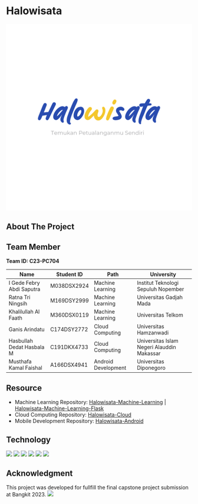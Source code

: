 # Halowisata
<p align="center">
    <img src="https://raw.githubusercontent.com/halowisata/.github/main/LOGO-2.png">
</p>


## About The Project

## Team Member
<b>Team ID: C23-PC704</b>

| Name                       | Student ID  | Path                | University                                   |
| -------------------------- | ----------- | ------------------- |--------------------------------------------- |
| I Gede Febry Abdi Saputra  | M038DSX2924 | Machine Learning    | Institut Teknologi Sepuluh Nopember          |
| Ratna Tri Ningsih          | M169DSY2999 | Machine Learning    | Universitas Gadjah Mada                      |
| Khalilullah Al Faath       | M360DSX0119 | Machine Learning    | Universitas Telkom                           |
| Ganis Arindatu             | C174DSY2772 | Cloud Computing     | Universitas Hamzanwadi                       |
| Hasbullah Dedat Hasbala M  | C191DKX4733 | Cloud Computing     | Universitas Islam Negeri Alauddin Makassar   |
| Musthafa Kamal Faishal     | A166DSX4941 | Android Development | Universitas Diponegoro                       |


## Resource
- Machine Learning Repository: [Halowisata-Machine-Learning](https://github.com/halowisata/ViVe-Machine-Learning) | [Halowisata-Machine-Learning-Flask](https://github.com/halowisata/ViVe-Machine-Learning-Flask)
- Cloud Computing Repository: [Halowisata-Cloud](https://github.com/halowisata/ViVe-Cloud)
- Mobile Development Repository: [Halowisata-Android](https://github.com/halowisata/ViVe-Android)



## Technology
![](https://img.shields.io/badge/python-3670A0?style=flat&logo=python&logoColor=ffdd54) ![](https://img.shields.io/badge/Kotlin-0095D5?&style=flat&logo=kotlin&logoColor=white) ![](https://img.shields.io/badge/TensorFlow-FF6F00?style=flat&logo=tensorflow&logoColor=white) ![](https://img.shields.io/badge/Flask-000000?style=flat&logo=flask&logoColor=white) ![](https://img.shields.io/badge/Google_Cloud-4285F4?style=flat&logo=google-cloud&logoColor=white) ![](https://img.shields.io/badge/Figma-F24E1E?style=flat&logo=figma&logoColor=white) 
 
## Acknowledgment
This project was developed for fullfill the final capstone project submission at Bangkit 2023.
![](https://hackmd.io/_uploads/r1VL5VVvh.png)

 
